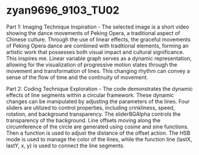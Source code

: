 # zyan9696_9103_TU02

Part 1: Imaging Technique Inspiration - 
The selected image is a short video showing the dance movements of Peking Opera, a traditional aspect of Chinese culture. Through the use of linear effects, the graceful movements of Peking Opera dance are combined with traditional elements, forming an artistic work that possesses both visual impact and cultural significance. This inspires me. Linear variable graph serves as a dynamic representation, allowing for the visualization of progressive motion states through the movement and transformation of lines. This changing rhythm can convey a sense of the flow of time and the continuity of movement.

Part 2: Coding Technique Exploration - 
The code demonstrates the dynamic effects of line segments within a circular framework. These dynamic changes can be manipulated by adjusting the parameters of the lines. Four sliders are utilized to control properties, including crinkliness, speed, rotation, and background transparency. The sliderBGAlpha controls the transparency of the background. Line offsets moving along the circumference of the circle are generated using cosine and sine functions. Then a function is used to adjust the distance of the offset action. The HSB mode is used to manage the color of the lines, while the function line (lastX, lastY, x, y) is used to connect the line segments.